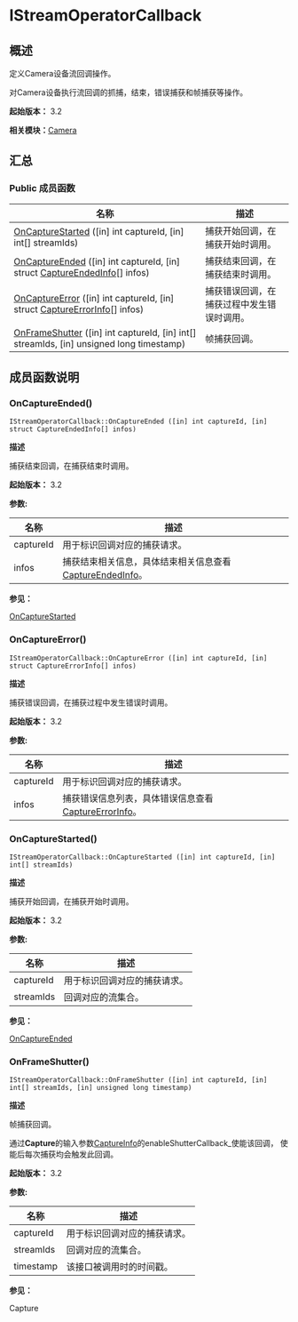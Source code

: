 # IStreamOperatorCallback


## 概述

定义Camera设备流回调操作。

对Camera设备执行流回调的抓捕，结束，错误捕获和帧捕获等操作。

**起始版本：** 3.2

**相关模块：**[Camera](_camera_v10.md)


## 汇总


### Public 成员函数

| 名称 | 描述 | 
| -------- | -------- |
| [OnCaptureStarted](#oncapturestarted) ([in] int captureId, [in] int[] streamIds) | 捕获开始回调，在捕获开始时调用。  | 
| [OnCaptureEnded](#oncaptureended) ([in] int captureId, [in] struct [CaptureEndedInfo](_capture_ended_info_v10.md)[] infos) | 捕获结束回调，在捕获结束时调用。  | 
| [OnCaptureError](#oncaptureerror) ([in] int captureId, [in] struct [CaptureErrorInfo](_capture_error_info_v10.md)[] infos) | 捕获错误回调，在捕获过程中发生错误时调用。  | 
| [OnFrameShutter](#onframeshutter) ([in] int captureId, [in] int[] streamIds, [in] unsigned long timestamp) | 帧捕获回调。  | 


## 成员函数说明


### OnCaptureEnded()

```
IStreamOperatorCallback::OnCaptureEnded ([in] int captureId, [in] struct CaptureEndedInfo[] infos)
```
**描述**

捕获结束回调，在捕获结束时调用。

**起始版本：** 3.2

**参数:**

| 名称 | 描述 | 
| -------- | -------- |
| captureId | 用于标识回调对应的捕获请求。  | 
| infos | 捕获结束相关信息，具体结束相关信息查看[CaptureEndedInfo](_capture_ended_info_v10.md)。 | 

**参见：**

[OnCaptureStarted](#oncapturestarted)


### OnCaptureError()

```
IStreamOperatorCallback::OnCaptureError ([in] int captureId, [in] struct CaptureErrorInfo[] infos)
```
**描述**

捕获错误回调，在捕获过程中发生错误时调用。

**起始版本：** 3.2

**参数:**

| 名称 | 描述 | 
| -------- | -------- |
| captureId | 用于标识回调对应的捕获请求。  | 
| infos | 捕获错误信息列表，具体错误信息查看[CaptureErrorInfo](_capture_error_info_v10.md)。 | 


### OnCaptureStarted()

```
IStreamOperatorCallback::OnCaptureStarted ([in] int captureId, [in] int[] streamIds)
```
**描述**

捕获开始回调，在捕获开始时调用。

**起始版本：** 3.2

**参数:**

| 名称 | 描述 | 
| -------- | -------- |
| captureId | 用于标识回调对应的捕获请求。  | 
| streamIds | 回调对应的流集合。 | 

**参见：**

[OnCaptureEnded](#oncaptureended)


### OnFrameShutter()

```
IStreamOperatorCallback::OnFrameShutter ([in] int captureId, [in] int[] streamIds, [in] unsigned long timestamp)
```
**描述**

帧捕获回调。

通过**Capture**的输入参数[CaptureInfo](_capture_info_v10.md)的enableShutterCallback_使能该回调， 使能后每次捕获均会触发此回调。

**起始版本：** 3.2

**参数:**

| 名称 | 描述 | 
| -------- | -------- |
| captureId | 用于标识回调对应的捕获请求。  | 
| streamIds | 回调对应的流集合。  | 
| timestamp | 该接口被调用时的时间戳。 | 

**参见：**

Capture
